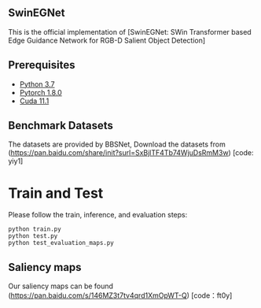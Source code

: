 ## SwinEGNet
This is the official implementation of [SwinEGNet: SWin Transformer based Edge Guidance Network for RGB-D Salient Object Detection]


## Prerequisites
- [Python 3.7](https://www.python.org/)
- [Pytorch 1.8.0](http://pytorch.org/)
- [Cuda 11.1](https://developer.nvidia.com/cuda-10.0-download-archive)


## Benchmark Datasets
The datasets are provided by BBSNet, Download the datasets from (https://pan.baidu.com/share/init?surl=SxBjlTF4Tb74WjuDsRmM3w) [code: yiy1]

# Train and Test
Please follow the train, inference, and evaluation steps:

```
python train.py
python test.py
python test_evaluation_maps.py

```

## Saliency maps
Our saliency maps can be found (https://pan.baidu.com/s/146MZ3t7tv4qrd1XmOpWT-Q) [code：ft0y]






